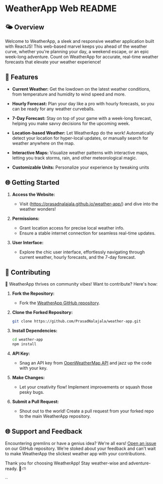 


# WeatherApp Web README

## 🌤️ Overview

Welcome to WeatherApp, a sleek and responsive weather application built with ReactJS! This web-based marvel keeps you ahead of the weather curve, whether you're planning your day, a weekend escape, or an epic week-long adventure. Count on WeatherApp for accurate, real-time weather forecasts that elevate your weather experience!

## 🚀 Features

- **Current Weather:** Get the lowdown on the latest weather conditions, from temperature and humidity to wind speed and more.

- **Hourly Forecast:** Plan your day like a pro with hourly forecasts, so you can be ready for any weather curveballs.

- **7-Day Forecast:** Stay on top of your game with a week-long forecast, helping you make savvy decisions for the upcoming week.

- **Location-based Weather:** Let WeatherApp do the work! Automatically detect your location for hyper-local updates, or manually search for weather anywhere on the map.

- **Interactive Maps:** Visualize weather patterns with interactive maps, letting you track storms, rain, and other meteorological magic.

- **Customizable Units:** Personalize your experience by tweaking units

## 🌐 Getting Started

1. **Access the Website:**
   - Visit (https://prasadnalajala.github.io/weather-app/) and dive into the weather wonders!

2. **Permissions:**
   - Grant location access for precise local weather info.
   - Ensure a stable internet connection for seamless real-time updates.

3. **User Interface:**
   - Explore the chic user interface, effortlessly navigating through current weather, hourly forecasts, and the 7-day forecast.

## 🤝 Contributing

🌟 WeatherApp thrives on community vibes! Want to contribute? Here's how:

1. **Fork the Repository:**
   - Fork the [WeatherApp GitHub repository](https://github.com/PrasadNalajala/weather-app).

2. **Clone the Forked Repository:**
   ```bash
   git clone https://github.com/PrasadNalajala/weather-app.git
   ```

3. **Install Dependencies:**
   ```bash
   cd weather-app
   npm install
   ```

4. **API Key:**
   - Snag an API key from [OpenWeatherMap API](https://openweathermap.org/api) and jazz up the code with your key.

5. **Make Changes:**
   - Let your creativity flow! Implement improvements or squash those pesky bugs.

6. **Submit a Pull Request:**
   - Shout out to the world! Create a pull request from your forked repo to the main WeatherApp repository.

## 🌐 Support and Feedback

Encountering gremlins or have a genius idea? We're all ears! [Open an issue](https://github.com/PrasadNalajala/weather-app/issues) on our GitHub repository. We're stoked about your feedback and can't wait to make WeatherApp the slickest weather app with your contributions.

Thank you for choosing WeatherApp! Stay weather-wise and adventure-ready. 🌈⛅

``
